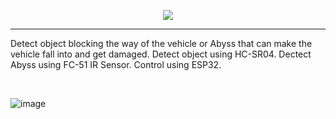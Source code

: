 <p align="center">
    <img src="none">
</p>

---

<div align="center">


</div>

Detect object blocking the way of the vehicle or Abyss that can make the vehicle fall into and get damaged.
Detect object using HC-SR04.
Dectect Abyss using FC-51 IR Sensor.
Control using ESP32.

<br/>

![image](empty)
